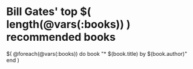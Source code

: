 # Bill Gates' top $( length(@vars(:books)) ) recommended books
$(
   @foreach(@vars(:books)) do book
      "* $(book.title) by $(book.author)"
   end
)
